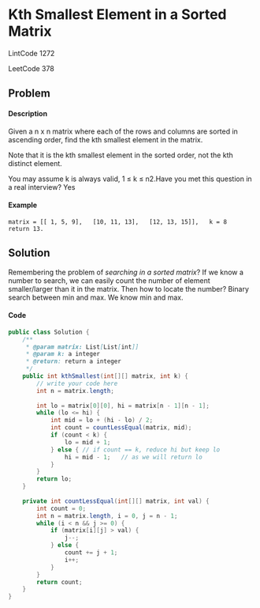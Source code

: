 # Kth Smallest Element in a Sorted Matrix

LintCode 1272

LeetCode 378

## Problem

#### Description

Given a n x n matrix where each of the rows and columns are sorted in ascending order, find the kth smallest element in the matrix.

Note that it is the kth smallest element in the sorted order, not the kth distinct element.

You may assume k is always valid, 1 ≤ k ≤ n2.Have you met this question in a real interview?  Yes

#### Example

`matrix = [[ 1, 5, 9],  
          [10, 11, 13],  
          [12, 13, 15]],  
k = 8  
return 13.`

## Solution

Remembering the problem of _searching in a sorted matrix_? If we know a number to search, we can easily count the number of element smaller/larger than it in the matrix. Then how to locate the number? Binary search between min and max. We know min and max.

#### Code

```java
public class Solution {
    /**
     * @param matrix: List[List[int]]
     * @param k: a integer
     * @return: return a integer
     */
    public int kthSmallest(int[][] matrix, int k) {
        // write your code here
        int n = matrix.length;
        
        int lo = matrix[0][0], hi = matrix[n - 1][n - 1];
        while (lo <= hi) {
            int mid = lo + (hi - lo) / 2;
            int count = countLessEqual(matrix, mid);
            if (count < k) {
                lo = mid + 1;
            } else { // if count == k, reduce hi but keep lo
                hi = mid - 1;   // as we will return lo
            }
        }
        return lo;
    }
    
    private int countLessEqual(int[][] matrix, int val) {
        int count = 0;
        int n = matrix.length, i = 0, j = n - 1;
        while (i < n && j >= 0) {
            if (matrix[i][j] > val) {
                j--;
            } else {
                count += j + 1;
                i++;
            }
        }
        return count;
    }
}
```


